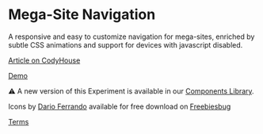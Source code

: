 Mega-Site Navigation
=========

A responsive and easy to customize navigation for mega-sites, enriched by subtle CSS animations and support for devices with javascript disabled.

[Article on CodyHouse](http://codyhouse.co/gem/css-mega-site-navigation/)

[Demo](http://codyhouse.co/demo/mega-site-navigation/index.html)

⚠️ A new version of this Experiment is available in our [Components Library](https://codyhouse.co/ds/components/app/mega-site-navigation).

Icons by [Dario Ferrando](https://www.behance.net/darioferrando) available for free download on [Freebiesbug](http://freebiesbug.com/psd-freebies/linea-line-icon-set-psd-ai-webfont/)
 
[Terms](http://codyhouse.co/terms/)
